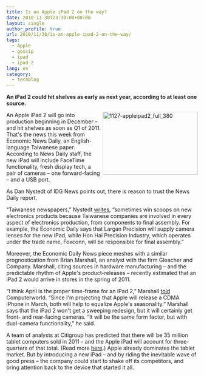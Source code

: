 ```yaml
---
title: Is an Apple iPad 2 on the way?
date: 2010-11-30T23:30:00+00:00
layout: single
author_profile: true
url: 2010/11/30/is-an-apple-ipad-2-on-the-way/
tags:
  - Apple
  - gossip
  - ipad
  - ipad 2
lang: en
category: 
  - techblog
---
```

**An iPad 2 could hit shelves as early as next year, according to at least one source.**

[<img title="1127-appleipad2_full_380" border="0" alt="1127-appleipad2_full_380" align="right" src="http://lh4.ggpht.com/_vaUVXcmC3OI/TPWCJIaCwOI/AAAAAAAADUI/KdjC_mL6Qv8/1127-appleipad2_full_380_thumb%5B1%5D.jpg?imgmax=800" width="250" height="166" />](http://lh3.ggpht.com/_vaUVXcmC3OI/TPWCGvX7ivI/AAAAAAAADUE/wu0acJSW0Ic/s1600-h/1127-appleipad2_full_380%5B3%5D.jpg)An Apple iPad 2 will go into production beginning in December – and hit shelves as soon as Q1 of 2011. That's the news this week from Economic News Daily, an English-language Taiwanese paper. According to News Daily staff, the new iPad will include FaceTime functionality, fresh display tech, a pair of cameras – one forward-facing – and a USB port.

As Dan Nystedt of IDG News points out, there is reason to trust the News Daily report.

“Taiwanese newspapers,” Nystedt [writes](http://www.pcworld.com/businesscenter/article/211713/report_says_apple_ipad_2_to_have_2_cameras_usb_port.html?tk=hp_new), “sometimes win scoops on new electronics products because Taiwanese companies are involved in every aspect of electronics production, from components to final assembly. For example, the Economic Daily says that Largan Precision will supply camera lenses for the new iPad, while Hon Hai Precision Industry, which operates under the trade name, Foxconn, will be responsible for final assembly.”

Moreover, the Economic Daily News piece meshes with a similar prognostication from Brian Marshall, an analyst with the firm Gleacher and Company. Marshall, citing sources in hardware manufacturing – and the predictable rhythm of Apple's product-releases – recently estimated that an iPad 2 would arrive in stores in the spring of 2011.

“I think April is the proper time-frame for an iPad 2,” Marshall [told](http://www.computerworld.com/s/article/9197421/Expect_iPad_2_from_Apple_next_April_says_analyst?taxonomyId=15) Computerworld. “Since I'm projecting that Apple will release a CDMA iPhone in March, both will help to equalize Apple's seasonality.” Marshall says that the iPad 2 won't get a sweeping redesign, but it will certainly get front- and rear-facing cameras. “It will be the same form factor, but with dual-camera functionality,” he said.

A team of analysts at Citigroup has predicted that there will be 35 million tablet computers sold in 2011 – and the Apple iPad will account for three-quarters of that total. (Read more [here](http://online.barrons.com/article/SB50001424052970204374404575630811207157780.html?mod=BOL_hpp_dc).) Apple already dominates the tablet market. But by introducing a new iPad – and by riding the inevitable wave of good press – the company could start to shake off its competitors, and bring attention back to the device that started it all.